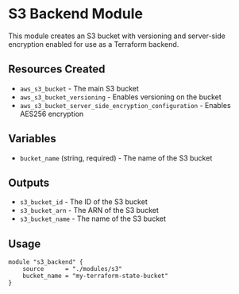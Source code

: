 # S3 Backend Module

This module creates an S3 bucket with versioning and server-side encryption enabled for use as a Terraform backend.

## Resources Created

- `aws_s3_bucket` - The main S3 bucket
- `aws_s3_bucket_versioning` - Enables versioning on the bucket
- `aws_s3_bucket_server_side_encryption_configuration` - Enables AES256 encryption

## Variables

- `bucket_name` (string, required) - The name of the S3 bucket

## Outputs

- `s3_bucket_id` - The ID of the S3 bucket
- `s3_bucket_arn` - The ARN of the S3 bucket
- `s3_bucket_name` - The name of the S3 bucket

## Usage

```hcl
module "s3_backend" {
    source      = "./modules/s3"
    bucket_name = "my-terraform-state-bucket"
}
```
